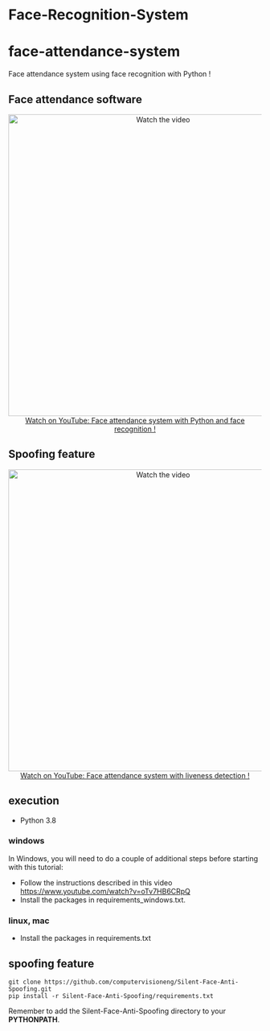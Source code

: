 # Face-Recognition-System

# face-attendance-system

Face attendance system using face recognition with Python !

## Face attendance software

<p align="center">
<a href="https://www.youtube.com/watch?v=z_dbnYHAQYg">
    <img width="600" src="https://utils-computervisiondeveloper.s3.amazonaws.com/thumbnails/with_play_button/face_attendance.jpg" alt="Watch the video">
    </br>Watch on YouTube: Face attendance system with Python and face recognition !
</a>
</p>

## Spoofing feature

<p align="center">
<a href="https://www.youtube.com/watch?v=_KvtVk8Gk1A">
    <img width="600" src="https://utils-computervisiondeveloper.s3.amazonaws.com/thumbnails/with_play_button/face_attendance_spoofing.jpg" alt="Watch the video">
    </br>Watch on YouTube: Face attendance system with liveness detection !
</a>
</p>

## execution

- Python 3.8

### windows

In Windows, you will need to do a couple of additional steps before starting with this tutorial:
- Follow the instructions described in this video https://www.youtube.com/watch?v=oTv7HB6CRpQ
- Install the packages in requirements_windows.txt.

### linux, mac

- Install the packages in requirements.txt

## spoofing feature

    git clone https://github.com/computervisioneng/Silent-Face-Anti-Spoofing.git
    pip install -r Silent-Face-Anti-Spoofing/requirements.txt

Remember to add the Silent-Face-Anti-Spoofing directory to your **PYTHONPATH**.


